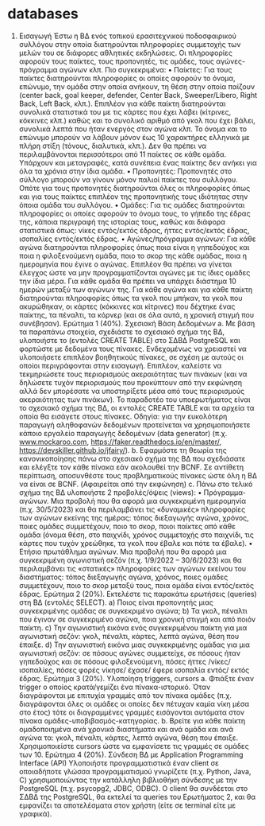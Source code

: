 # databases
1. Εισαγωγή
Έστω η ΒΔ ενός τοπικού ερασιτεχνικού ποδοσφαιρικού συλλόγου στην οποία διατηρούνται πληροφορίες
συμμετοχής των μελών του σε διάφορες αθλητικές εκδηλώσεις. Οι πληροφορίες αφορούν τους παίκτες,
τους προπονητές, τις ομάδες, τους αγώνες-πρόγραμμα αγώνων κλπ. Πιο συγκεκριμένα:
• Παίκτες: Για τους παίκτες διατηρούνται πληροφορίες οι οποίες αφορούν το όνομα, επώνυμο, την
ομάδα στην οποία ανήκουν, τη θέση στην οποία παίζουν (center back, goal keeper, defender,
Center Back, Sweeper/Libero, Right Back, Left Back, κλπ.). Επιπλέον για κάθε παίκτη διατηρούνται
συνολικά στατιστικά του με τις κάρτες που έχει λάβει (κίτρινες, κόκκινες κλπ.) καθώς και το
συνολικό αριθμό από γκολ που έχει βάλει, συνολικά λεπτά που ήταν ενεργός στον αγώνα κλπ. Το
όνομα και το επώνυμο μπορούν να λάβουν μόνον έως 10 χαρακτήρες ελληνικά με πλήρη στίξη
(τόνους, διαλυτικά, κλπ.). Δεν θα πρέπει να περιλαμβάνονται περισσότεροι από 11 παίκτες σε κάθε
ομάδα. Υπάρχουν και μεταγραφές, κατά συνέπεια ένας παίκτης δεν ανήκει για όλα τα χρόνια στην
ίδια ομάδα.
• Προπονητές: Προπονητές στο σύλλογο μπορούν να γίνουν μόνον παλιοί παίκτες του συλλόγου.
Οπότε για τους προπονητές διατηρούνται όλες οι πληροφορίες όπως και για τους παίκτες επιπλέον
της προπονητικής τους ιδιότητας στην όποια ομάδα του συλλόγου.
• Ομάδες: Για τις ομάδες διατηρούνται πληροφορίες οι οποίες αφορούν το όνομα τους, το γήπεδο
της έδρας της, κάποια περιγραφή της ιστορίας τους, καθώς και διάφορα στατιστικά όπως: νίκες
εντός/εκτός έδρας, ήττες εντός/εκτός έδρας, ισοπαλίες εντός/εκτός έδρας.
• Αγώνες/πρόγραμμα αγώνων: Για κάθε αγώνα διατηρούνται πληροφορίες όπως ποια είναι η
γηπεδούχος και ποια η φιλοξενούμενη ομάδα, ποιο το σκορ της κάθε ομάδας, ποια η ημερομηνία
που έγινε ο αγώνας. Επιπλέον θα πρέπει να γίνεται έλεγχος ώστε να μην προγραμματίζονται
αγώνες με τις ίδιες ομάδες την ίδια μέρα. Για κάθε ομάδα θα πρέπει να υπάρχει διάστημα 10
ημερών μεταξύ των αγώνων της. Για κάθε αγώνα και για κάθε παίκτη διατηρούνται πληροφορίες
όπως τα γκολ που μπήκαν, τα γκολ που ακυρώθηκαν, οι κάρτες (κόκκινες και κίτρινες) που δέχτηκε
ένας παίκτης, τα πέναλτι, τα κόρνερ (και σε όλα αυτά, η χρονική στιγμή που συνέβησαν).
Ερώτημα 1 (40%). Σχεσιακή Βάση Δεδομένων
a. Με βάση τα παραπάνω στοιχεία, σχεδιάστε το σχεσιακό σχήμα της ΒΔ, υλοποιήστε το
(εντολές CREATE TABLE) στο ΣΔΒΔ PostgreSQL και φορτώστε με δεδομένα τους πίνακες.
Ενδεχομένως να χρειαστεί να υλοποιήσετε επιπλέον βοηθητικούς πίνακες, σε σχέση με
αυτούς οι οποίοι περιγράφονται στην εισαγωγή. Επιπλέον, καλείστε να τεκμηριώσετε τους
περιορισμούς ακεραιότητας των πινάκων (και να δηλώσετε τυχόν περιορισμούς που
προκύπτουν από την εκφώνηση αλλά δεν μπορέσατε να υποστηρίξετε μέσα από τους
περιορισμούς ακεραιότητας των πινάκων). Το παραδοτέο του υποερωτήματος είναι το
σχεσιακό σχήμα της ΒΔ, οι εντολές CREATE TABLE και τα αρχεία τα οποία θα εισάγετε
στους πίνακες. Οδηγία: για την ευκολότερη παραγωγή αληθοφανών δεδομένων
προτείνεται να χρησιμοποιήσετε κάποιο εργαλείο παραγωγής δεδομένων (data generator)
(π.χ. www.mockaroo.com, https://faker.readthedocs.io/en/master/,
https://devskiller.github.io/jfairy/).
b. Εφαρμόστε τη θεωρία της κανονικοποίησης πάνω στο σχεσιακό σχήμα της ΒΔ που
σχεδιάσατε και ελέγξτε τον κάθε πίνακα εάν ακολουθεί την BCNF. Σε αντίθετη περίπτωση,
αποσυνθέστε τους προβληματικούς πίνακες ώστε όλη η ΒΔ να είναι σε BCNF. (Αφαιρείται
από την εκφώνηση)
c. Πάνω στο τελικό σχήμα της ΒΔ υλοποιήστε 2 προβολές/όψεις (views):
• Πρόγραμμα-αγώνων. Μια προβολή που θα αφορά μια συγκεκριμένη ημερομηνία
(π.χ. 30/5/2023) και θα περιλαμβάνει τις «δυναμικές» πληροφορίες των αγώνων
εκείνης της ημέρας: τόπος διεξαγωγής αγώνα, χρόνος, ποιες ομάδες συμμετέχουν,
ποιο το σκορ, ποιοι παίκτες από κάθε ομάδα (όνομα θέση, στο παιχνίδι, χρόνος
συμμετοχής στο παιχνίδι, τις κάρτες που τυχόν χρεώθηκε, τα γκολ που έβαλε και πότε
τα έβαλε).
• Ετήσιο πρωτάθλημα αγώνων. Μια προβολή που θα αφορά μια συγκεκριμένη
αγωνιστική σεζόν (π.χ. 1/9/2022 – 30/6/2023) και θα περιλαμβάνει τις «στατικές»
πληροφορίες των αγώνων εκείνου του διαστήματος: τόπος διεξαγωγής αγώνα,
χρόνος, ποιες ομάδες συμμετέχουν, ποιο το σκορ μεταξύ τους, ποια ομάδα είναι
εντός/εκτός έδρας.
Ερώτημα 2 (20%). Εκτελέστε τις παρακάτω ερωτήσεις (queries) στη ΒΔ (εντολές SELECT).
a) Ποιος είναι προπονητής μιας συγκεκριμένης ομάδας σε συγκεκριμένο αγώνα;
b) Τα γκολ, πέναλτι που έγιναν σε συγκεκριμένο αγώνα, ποια χρονική στιγμή και από
ποιόν παίκτη.
c) Την αγωνιστική εικόνα ενός συγκεκριμένου παίκτη για μια αγωνιστική σεζόν:
γκολ, πέναλτι, κάρτες, λεπτά αγώνα, θέση που έπαιξε.
d) Την αγωνιστική εικόνα μιας συγκεκριμένης ομάδας για μια αγωνιστική σεζόν: σε
πόσους αγώνες συμμετείχε, σε πόσους ήταν γηπεδούχος και σε πόσους
φιλοξενούμενη, πόσες ήττες /νίκες/ ισοπαλίες, πόσες φορές νίκησε/ έχασε/ έφερε
ισοπαλία εντός/ εκτός έδρας.
Ερώτημα 3 (20%). Υλοποίηση triggers, cursors
a. Φτιάξτε έναν trigger ο οποίος κρατά/γεμίζει ένα πίνακα-ιστορικό. Όταν διαγράφονται με
επιτυχία γραμμές από τον πίνακα ομάδες (π.χ. διαγράφονται όλες οι ομάδες οι οποίες δεν
πέτυχαν καμία νίκη μέσα στο έτος) τότε οι διαγραμμένες γραμμές εισάγονται αυτόματα
στον πίνακα ομάδες-υποβιβασμός-κατηγορίας.
b. Βρείτε για κάθε παίκτη ομαδοποιημένα ανά χρονικά διαστήματα και ανά ομάδα και ανά
αγώνα τα: γκολ, πέναλτι, κάρτες, λεπτά αγώνα, θέση που έπαιξε. Χρησιμοποιείστε cursors
ώστε να εμφανίσετε τις γραμμές σε ομάδες των 10.
Ερώτημα 4 (20%). Σύνδεση ΒΔ με Application Programming Interface (API)
Υλοποιήστε προγραμματιστικά έναν client σε οποιαδήποτε γλώσσα προγραμματισμού γνωρίζετε
(π.χ. Python, Java, C) χρησιμοποιώντας την κατάλληλη βιβλιοθήκη σύνδεσης με την PostgreSQL
(π.χ. psycopg2, JDBC, ODBC). Ο client θα συνδέεται στο ΣΔΒΔ της PostgreSQL, θα εκτελεί τα
queries του Ερωτήματος 2, και θα εμφανίζει τα αποτελέσματα στον χρήστη (είτε σε terminal είτε
με γραφικά).
